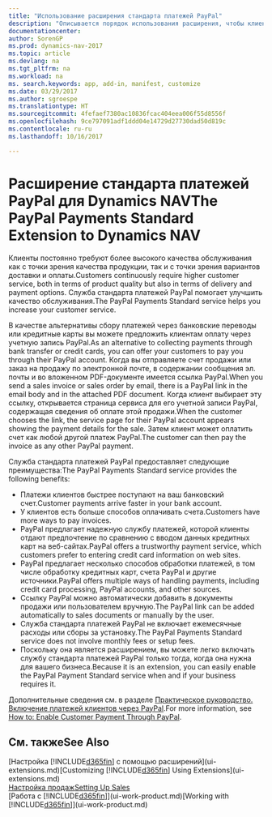 ```yaml
---
title: "Использование расширения стандарта платежей PayPal"
description: "Описывается порядок использования расширения, чтобы клиенты могли совершать платежи через PayPal."
documentationcenter: 
author: SorenGP
ms.prod: dynamics-nav-2017
ms.topic: article
ms.devlang: na
ms.tgt_pltfrm: na
ms.workload: na
ms. search.keywords: app, add-in, manifest, customize
ms.date: 03/29/2017
ms.author: sgroespe
ms.translationtype: HT
ms.sourcegitcommit: 4fefaef7380ac10836fcac404eea006f55d8556f
ms.openlocfilehash: 9ce797091adf1ddd04e14729d27730dad50d819c
ms.contentlocale: ru-ru
ms.lasthandoff: 10/16/2017

---
```

# <a name="the-paypal-payments-standard-extension-to-dynamics-nav"></a><span data-ttu-id="2a204-103">Расширение стандарта платежей PayPal для Dynamics NAV</span><span class="sxs-lookup"><span data-stu-id="2a204-103">The PayPal Payments Standard Extension to Dynamics NAV</span></span>
<span data-ttu-id="2a204-104">Клиенты постоянно требуют более высокого качества обслуживания как с точки зрения качества продукции, так и с точки зрения вариантов доставки и оплаты.</span><span class="sxs-lookup"><span data-stu-id="2a204-104">Customers continuously require higher customer service, both in terms of product quality but also in terms of delivery and payment options.</span></span> <span data-ttu-id="2a204-105">Служба стандарта платежей PayPal помогает улучшить качество обслуживания.</span><span class="sxs-lookup"><span data-stu-id="2a204-105">The PayPal Payments Standard service helps you increase your customer service.</span></span>

<span data-ttu-id="2a204-106">В качестве альтернативы сбору платежей через банковские переводы или кредитные карты вы можете предложить клиентам оплату через учетную запись PayPal.</span><span class="sxs-lookup"><span data-stu-id="2a204-106">As an alternative to collecting payments through bank transfer or credit cards, you can offer your customers to pay you through their PayPal account.</span></span> <span data-ttu-id="2a204-107">Когда вы отправляете счет продажи или заказ на продажу по электронной почте, в содержании сообщения эл. почты и во вложенном PDF-документе имеется ссылка PayPal.</span><span class="sxs-lookup"><span data-stu-id="2a204-107">When you send a sales invoice or sales order by email, there is a PayPal link in the email body and in the attached PDF document.</span></span> <span data-ttu-id="2a204-108">Когда клиент выбирает эту ссылку, открывается страница сервиса для его учетной записи PayPal, содержащая сведения об оплате этой продажи.</span><span class="sxs-lookup"><span data-stu-id="2a204-108">When the customer chooses the link, the service page for their PayPal account appears showing the payment details for the sale.</span></span> <span data-ttu-id="2a204-109">Затем клиент может оплатить счет как любой другой платеж PayPal.</span><span class="sxs-lookup"><span data-stu-id="2a204-109">The customer can then pay the invoice as any other PayPal payment.</span></span>

<span data-ttu-id="2a204-110">Служба стандарта платежей PayPal предоставляет следующие преимущества:</span><span class="sxs-lookup"><span data-stu-id="2a204-110">The PayPal Payments Standard service provides the following benefits:</span></span>

* <span data-ttu-id="2a204-111">Платежи клиентов быстрее поступают на ваш банковский счет.</span><span class="sxs-lookup"><span data-stu-id="2a204-111">Customer payments arrive faster in your bank account.</span></span>
* <span data-ttu-id="2a204-112">У клиентов есть больше способов оплачивать счета.</span><span class="sxs-lookup"><span data-stu-id="2a204-112">Customers have more ways to pay invoices.</span></span>
* <span data-ttu-id="2a204-113">PayPal предлагает надежную службу платежей, которой клиенты отдают предпочтение по сравнению с вводом данных кредитных карт на веб-сайтах.</span><span class="sxs-lookup"><span data-stu-id="2a204-113">PayPal offers a trustworthy payment service, which customers prefer to entering credit card information on web sites.</span></span>
* <span data-ttu-id="2a204-114">PayPal предлагает несколько способов обработки платежей, в том числе обработку кредитных карт, счета PayPal и другие источники.</span><span class="sxs-lookup"><span data-stu-id="2a204-114">PayPal offers multiple ways of handling payments, including credit card processing, PayPal accounts, and other sources.</span></span>
* <span data-ttu-id="2a204-115">Ссылку PayPal можно автоматически добавить в документы продажи или пользователем вручную.</span><span class="sxs-lookup"><span data-stu-id="2a204-115">The PayPal link can be added automatically to sales documents or manually by the user.</span></span>
* <span data-ttu-id="2a204-116">Служба стандарта платежей PayPal не включает ежемесячные расходы или сборы за установку.</span><span class="sxs-lookup"><span data-stu-id="2a204-116">The PayPal Payments Standard service does not involve monthly fees or setup fees.</span></span>
* <span data-ttu-id="2a204-117">Поскольку она является расширением, вы можете легко включать службу стандарта платежей PayPal только тогда, когда она нужна для вашего бизнеса.</span><span class="sxs-lookup"><span data-stu-id="2a204-117">Because it is an extension, you can easily enable the PayPal Payment Standard service when and if your business requires it.</span></span>  

<span data-ttu-id="2a204-118">Дополнительные сведения см. в разделе [Практическое руководство. Включение платежей клиентов через PayPal](sales-how-enable-payment-service-extensions.md).</span><span class="sxs-lookup"><span data-stu-id="2a204-118">For more information, see [How to: Enable Customer Payment Through PayPal](sales-how-enable-payment-service-extensions.md).</span></span>

## <a name="see-also"></a><span data-ttu-id="2a204-119">См. также</span><span class="sxs-lookup"><span data-stu-id="2a204-119">See Also</span></span>
<span data-ttu-id="2a204-120">[Настройка [!INCLUDE[d365fin](includes/d365fin_md.md)] с помощью расширений](ui-extensions.md)</span><span class="sxs-lookup"><span data-stu-id="2a204-120">[Customizing [!INCLUDE[d365fin](includes/d365fin_md.md)] Using Extensions](ui-extensions.md)</span></span>  
[<span data-ttu-id="2a204-121">Настройка продаж</span><span class="sxs-lookup"><span data-stu-id="2a204-121">Setting Up Sales</span></span>](sales-setup-sales.md)  
<span data-ttu-id="2a204-122">[Работа с [!INCLUDE[d365fin](includes/d365fin_md.md)]](ui-work-product.md)</span><span class="sxs-lookup"><span data-stu-id="2a204-122">[Working with [!INCLUDE[d365fin](includes/d365fin_md.md)]](ui-work-product.md)</span></span>

